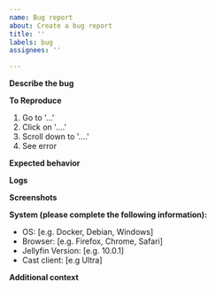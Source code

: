```yaml
---
name: Bug report
about: Create a bug report
title: ''
labels: bug
assignees: ''

---
```


**Describe the bug**
<!-- A clear and concise description of what the bug is. -->

**To Reproduce**
<!-- Steps to reproduce the behavior: -->
1. Go to '...'
2. Click on '....'
3. Scroll down to '....'
4. See error

**Expected behavior**
<!-- A clear and concise description of what you expected to happen. -->

**Logs**
<!-- Please paste any log errors. -->

**Screenshots**
<!-- If applicable, add screenshots to help explain your problem. -->

**System (please complete the following information):**
 - OS: [e.g. Docker, Debian, Windows]
 - Browser: [e.g. Firefox, Chrome, Safari]
 - Jellyfin Version: [e.g. 10.0.1]
 - Cast client: [e.g Ultra]

**Additional context**
<!-- Add any other context about the problem here. -->
